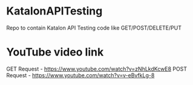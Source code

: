 # KatalonAPITesting
Repo to contain Katalon API Testing code like GET/POST/DELETE/PUT

# YouTube video link
GET Request - https://www.youtube.com/watch?v=zNhLkdKcwE8
POST Request - https://www.youtube.com/watch?v=v-eBvfkLg-8
